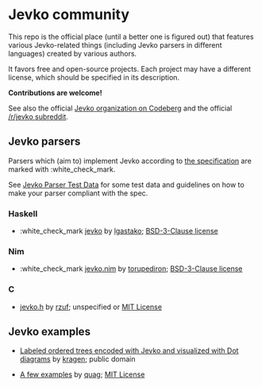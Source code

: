 # Jevko community

This repo is the official place (until a better one is figured out) that features various Jevko-related things (including Jevko parsers in different languages) created by various authors.

It favors free and open-source projects. Each project may have a different license, which should be specified in its description.

**Contributions are welcome!**

See also the official [Jevko organization on Codeberg](https://codeberg.org/jevko-org) and the official [/r/jevko subreddit](https://www.reddit.com/r/jevko/).

## Jevko parsers

Parsers which (aim to) implement Jevko according to [the specification](https://jevko.org/spec.html) are marked with :white_check_mark.

See [Jevko Parser Test Data](https://codeberg.org/jevko-org/jevko-parser-test-data) for some test data and guidelines on how to make your parser compliant with the spec.

### Haskell

* :white_check_mark [jevko](https://github.com/lgastako/jevko) by [lgastako](https://github.com/lgastako); [BSD-3-Clause license](https://github.com/lgastako/jevko/blob/main/LICENSE)

### Nim

* :white_check_mark [jevko.nim](https://codeberg.org/torupediron/jevko.nim) by [torupediron](https://codeberg.org/torupediron); [BSD-3-Clause license](https://codeberg.org/torupediron/jevko.nim/src/branch/master/LICENSE)

### C

* [jevko.h](https://gist.github.com/rzuf79/65f05087a611f11ebf2a3b91ea42609a) by [rzuf](https://gist.github.com/rzuf79); unspecified or [MIT License](https://choosealicense.com/licenses/mit/)

## Jevko examples

* [Labeled ordered trees encoded with Jevko and visualized with Dot diagrams](https://github.com/jevko/examples/blob/master/kragen/README.md) by [kragen](http://canonical.org/~kragen/); public domain

* [A few examples](https://github.com/jevko/examples/blob/master/quag/README.md) by [quag](https://github.com/quag); [MIT License](https://choosealicense.com/licenses/mit/)
